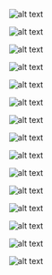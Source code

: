 <center>  

![alt text](./data/images/01.png)

![alt text](./data/images/02.png)

![alt text](./data/images/03.png)

![alt text](./data/images/04.png)

![alt text](./data/images/05.png)

![alt text](./data/images/06.png)

![alt text](./data/images/07.png)

![alt text](./data/images/08.png)

![alt text](./data/images/09.png)

![alt text](./data/images/10.png)

![alt text](./data/images/11.png)

![alt text](./data/images/12.png)

![alt text](./data/images/13.png)

![alt text](./data/images/14.png)

![alt text](./data/images/15.png)


</center>

